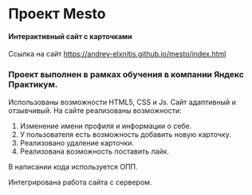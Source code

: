 # Проект Mesto 
#### Интерактивный сайт с карточками

Ссылка на сайт <https://andrey-elxnitis.github.io/mesto/index.html>

### Проект выполнен в рамках обучения в компании Яндекс Практикум.
Использованы возможности HTML5, CSS и Js. Сайт адаптивный и отзывчивый.
На сайте реализованы возможности:
1. Изменение имени профиля и информации о себе.
2. У пользователя есть возможность добавить новую карточку.
3. Реализовано удаление карточки.
4. Реализована возможность поставить лайк.

В написании кода используется ОПП.

Интегрирована работа сайта с сервером. 
